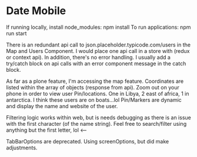 # Date Mobile

If running locally, install node_modules: npm install
To run applications: npm run start

There is an redundant api call to json.placeholder.typicode.com/users in the Map and Users Component.  I would place one api call in a store with (redux or context api). In addition, there's no error handling. I usually add a try/catch block on api calls with an error component message in the catch block.

As far as a plone feature, I'm accessing the map feature. Coordinates are listed within the array of objects (response from api). Zoom out on your phone in order to view user Pin/locations. One in Libya, 2 east of africa, 1 in antarctica.  I think these users 
are on boats...lol Pin/Markers are dynamic and display the name and website of the user.

Filtering logic works within web, but is needs debugging as there is an issue with the first character (of the name string). Feel free to search/filter using anything but the first letter, lol <--

TabBarOptions are deprecated.  Using screenOptions, but did make adjustments.  

